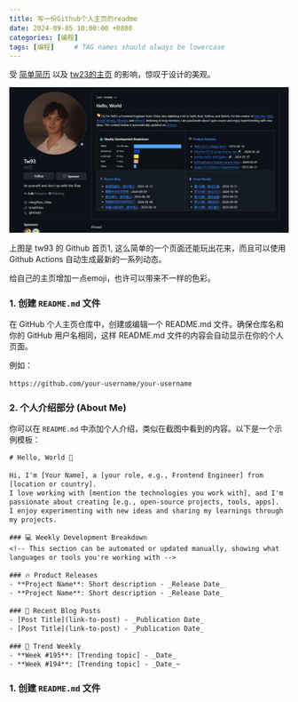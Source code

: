 ```yaml
---
title: 写一份Github个人主页的readme
date: 2024-09-05 10:00:00 +0800
categories: [编程]
tags: [编程]     # TAG names should always be lowercase
---
```


受 [简单简历](https://docs.easycv.cn/guide/content.html) 以及 [tw23的主页](https://github.com/tw93) 的影响，惊叹于设计的美观。

![我的图片](images/tw23.png)

上图是 tw93 的 Github 首页1, 这么简单的一个页面还能玩出花来，而且可以使用 Github Actions 自动生成最新的一系列动态。

给自己的主页增加一点emoji，也许可以带来不一样的色彩。

### 1. 创建 `README.md` 文件

在 GitHub 个人主页仓库中，创建或编辑一个 README\.md 文件。确保仓库名和你的 GitHub 用户名相同，这样 README\.md 文件的内容会自动显示在你的个人页面。

例如：

`https://github.com/your-username/your-username`


### 2. 个人介绍部分 (About Me)

你可以在 `README.md` 中添加个人介绍，类似在截图中看到的内容。以下是一个示例模板：
```
# Hello, World 👋

Hi, I'm [Your Name], a [your role, e.g., Frontend Engineer] from [location or country]. 
I love working with [mention the technologies you work with], and I'm passionate about creating [e.g., open-source projects, tools, apps]. 
I enjoy experimenting with new ideas and sharing my learnings through my projects.

### 💻 Weekly Development Breakdown
<!-- This section can be automated or updated manually, showing what languages or tools you're working with -->

### 🔥 Product Releases
- **Project Name**: Short description - _Release Date_
- **Project Name**: Short description - _Release Date_

### 📝 Recent Blog Posts
- [Post Title](link-to-post) - _Publication Date_
- [Post Title](link-to-post) - _Publication Date_

### 📅 Trend Weekly
- **Week #195**: [Trending topic] - _Date_
- **Week #194**: [Trending topic] - _Date_~
```



### 1. 创建 `README.md` 文件
